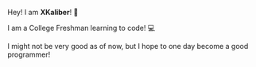 Hey! I am **XKaliber**! 👋


I am a College Freshman learning to code! :computer:

I might not be very good as of now, but I hope to one day become a good programmer!
